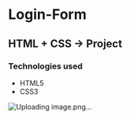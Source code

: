 # Login-Form
## HTML + CSS -> Project
### Technologies used
* HTML5
* CSS3

![Uploading image.png…]()

